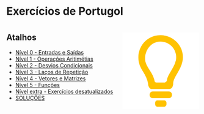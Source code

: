 <h1 aling="center"> Exercícios de Portugol <h1>

<img align="right" src="./z_imagens/LogoPortugol.png" width="200">

## Atalhos
 * [Nível 0 - Entradas e Saídas](./Nivel_0/)
 * [Nível 1 - Operações Aritimétias](./Nivel_1/)
 * [Nível 2 - Desvios Condicionais](./Nivel_2/)
 * [Nível 3 - Laços de Repetição](./Nivel_3/)
 * [Nível 4 - Vetores e Matrizes](./Nivel_4/)
 * [Nível 5 - Funções](./Nivel_5/)
 * [Nível extra - Exercícios desatualizados](./Questoes_Extras_DESATUALIZADO/)
 * [SOLUÇÕES](./Solucoes/)